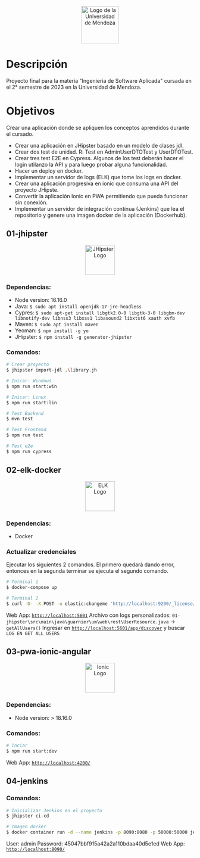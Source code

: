 <div align="center">
  <img src="https://um.edu.ar/wp-content/themes/um/img/logo--header.png" alt="Logo de la Universidad de Mendoza" width="100">
</div>

# Descripción

Proyecto final para la materia "Ingeniería de Software Aplicada" cursada en el 2° semestre de 2023 en la Universidad de Mendoza.

# Objetivos

Crear una aplicación donde se apliquen los conceptos aprendidos durante el cursado.

* Crear una aplicación en JHipster basado en un modelo de clases jdl.
* Crear dos test de unidad. R: Test en AdminUserDTOTest y UserDTOTest.
* Crear tres test E2E en Cypress. Algunos de los test deberán hacer el login utilanzo la API y para luego probar alguna funcionalidad.
* Hacer un deploy en docker.
* Implementar un servidor de logs (ELK) que tome los logs en docker.
* Crear una aplicación progresiva en ionic que consuma una API del proyecto JHipste.
* Convertir la aplicación Ionic en PWA permitiendo que pueda funcionar sin conexión.
* Implementar un servidor de integración contínua (Jenkins) que lea el repositorio y genere una imagen docker de la aplicación (Dockerhub).

## 01-jhipster

<div align="center">
  <img src="https://cdn.simpleicons.org/jhipster/326690" alt="JHipster Logo" width="80">
</div>

### Dependencias:

* Node version: 16.16.0
* Java: ``$ sudo apt install openjdk-17-jre-headless``
* Cypres: ``$ sudo apt-get install libgtk2.0-0 libgtk-3-0 libgbm-dev libnotify-dev libnss3 libxss1 libasound2 libxtst6 xauth xvfb``
* Maven: ``$ sudo apt install maven``
* Yeoman: ``$ npm install -g yo``
* JHipster: ``$ npm install -g generator-jhipster``

### Comandos:

```bash
# Crear proyecto
$ jhipster import-jdl .\library.jh

# Inicar: Windows
$ npm run start:win

# Inicar: Linux
$ npm run start:lin

# Test Backend
$ mvn test

# Test Frontend
$ npm run test

# Test e2e
$ npm run cypress
```

## 02-elk-docker

<div align="center">
    <img src="https://cdn.simpleicons.org/elastic/005571" alt="ELK Logo" width="80">
</div>

### Dependencias:

* Docker

### Actualizar credenciales

Ejecutar los siguientes 2 comandos. El primero quedará dando error, entonces en la segunda terminar se ejecuta el segundo comando.

```bash
# Terminal 1
$ docker-compose up

# Terminal 2
$ curl -D- -X POST -u elastic:changeme 'http://localhost:9200/_license/start_basic?acknowledge=true'
```

Web App: [``http://localhost:5601``](http://localhost:5601)
Archivo con logs personalizados: ``01-jhipster\src\main\java\guarnier\um\web\rest\UserResource.java`` -> ``getAllUsers()``
Ingresar en [``http://localhost:5601/app/discover``](http://localhost:5601/app/discover#/?_g=(filters:!(),refreshInterval:(pause:!t,value:60000),time:(from:now-15m,to:now))&_a=(columns:!(),filters:!(),index:'logs-*',interval:auto,query:(language:kuery,query:'LOG%20EN%20GET%20ALL%20USERS'),sort:!(!('@timestamp',desc)))) y buscar ``LOG EN GET ALL USERS``

## 03-pwa-ionic-angular

<div align="center">
    <img src="https://cdn.simpleicons.org/ionic/3880FF" alt="Ionic Logo" width="80">
</div>

### Dependencias:

* Node version: > 18.16.0

### Comandos:

```bash
# Inciar
$ npm run start:dev
```

Web App: [``http://localhost:4200/``](http://localhost:4200/)


## 04-jenkins

### Comandos: 

```bash
# Inicializar Jenkins en el proyecto
$ jhipster ci-cd

# Imagen docker
$ docker container run -d --name jenkins -p 8090:8080 -p 50000:50000 jenkins/jenkins


```

User: admin
Password: 45047bbf915a42a2a110bdaa40d5e1ed
Web App: [``http://localhost:8090/``](http://localhost:8090/)